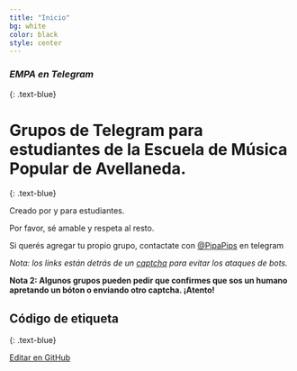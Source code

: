 ```yaml
---
title: "Inicio"
bg: white
color: black
style: center
---
```


### *EMPA en Telegram*
{: .text-blue}

<span class="fa-stack subtlecircle" style="font-size:100px; background:rgba(169,223,247,0.1)">
  <i class="fa fa-circle fa-stack-2x text-white"></i>
  <i class="fab fa-telegram fa-stack-1x text-blue"></i>
</span>

# Grupos de Telegram para estudiantes de la Escuela de Música Popular de Avellaneda.
{: .text-blue}


Creado por y para estudiantes. 

Por favor, sé amable y respeta al resto.

Si querés agregar tu propio grupo, contactate con [@PipaPips](https://t.me/PipaPips) en telegram

*Nota: los links están detrás de un [captcha](https://www.protectyourlinks.com/) para evitar los ataques de bots.*

**Nota 2: Algunos grupos pueden pedir que confirmes que sos un humano apretando un bóton o enviando otro captcha. ¡Atento!**

## Código de etiqueta
{: .text-blue}



<span class="editongithub">
	<a href="{{site.github.repository_url}}/blob/master/{{page.path}}">
		<i class="fas fa-pen"></i> Editar en GitHub
	</a>
</span>
